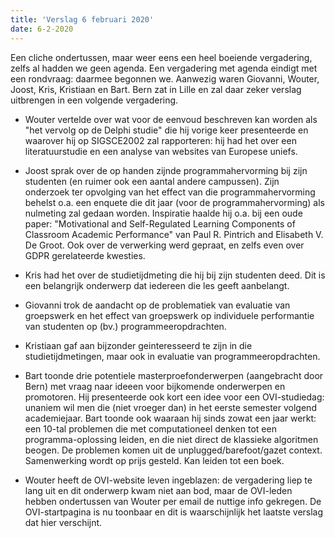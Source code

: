 ```yaml
---
title: 'Verslag 6 februari 2020'
date: 6-2-2020
---
```


 Een cliche ondertussen, maar weer eens een heel boeiende vergadering, zelfs al hadden we geen agenda. Een vergadering met agenda eindigt met een rondvraag: daarmee begonnen we. Aanwezig waren Giovanni, Wouter, Joost, Kris, Kristiaan en Bart. Bern zat in Lille en zal daar zeker verslag uitbrengen in een volgende vergadering.

- Wouter vertelde over wat voor de eenvoud beschreven kan worden als "het vervolg op de Delphi studie" die hij vorige keer presenteerde en waarover hij op SIGSCE2002 zal rapporteren: hij had het over een literatuurstudie en een analyse van websites van Europese uniefs.

- Joost sprak over de op handen zijnde programmahervorming bij zijn studenten (en ruimer ook een aantal andere campussen). Zijn onderzoek ter opvolging van het effect van die programmahervorming behelst o.a. een enquete die dit jaar (voor de programmahervorming) als nulmeting zal gedaan worden. Inspiratie haalde hij o.a. bij een oude paper: "Motivational and Self-Regulated Learning Components of Classroom Academic Performance" van Paul R. Pintrich and Elisabeth V. De Groot.
    Ook over de verwerking werd gepraat, en zelfs even over GDPR gerelateerde kwesties.

- Kris had het over de studietijdmeting die hij bij zijn studenten deed. Dit is een belangrijk onderwerp dat iedereen die les geeft aanbelangt.

- Giovanni trok de aandacht op de problematiek van evaluatie van groepswerk en het effect van groepswerk op individuele performantie van studenten op (bv.) programmeeropdrachten.

- Kristiaan gaf aan bijzonder geinteresseerd te zijn in die studietijdmetingen, maar ook in evaluatie van programmeeropdrachten.

- Bart toonde drie potentiele masterproefonderwerpen (aangebracht door Bern) met vraag naar ideeen voor bijkomende onderwerpen en promotoren. Hij presenteerde ook kort een idee voor een OVI-studiedag: unaniem wil men die (niet vroeger dan) in het eerste semester volgend academiejaar. Bart toonde ook waaraan hij sinds zowat een jaar werkt: een 10-tal problemen die met computationeel denken tot een programma-oplossing leiden, en die niet direct de klassieke algoritmen beogen. De problemen komen uit de unplugged/barefoot/gazet context. Samenwerking wordt op prijs gesteld. Kan leiden tot een boek.

- Wouter heeft de OVI-website leven ingeblazen: de vergadering liep te lang uit en dit onderwerp kwam niet aan bod, maar de OVI-leden hebben ondertussen van Wouter per email de nuttige info gekregen. De OVI-startpagina is nu toonbaar en dit is waarschijnlijk het laatste verslag dat hier verschijnt.
